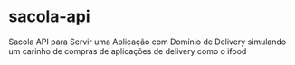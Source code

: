 # sacola-api
Sacola API para Servir uma Aplicação com Domínio de Delivery
simulando um carinho de compras de aplicações de delivery como o ifood


